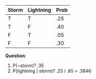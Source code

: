 | Storm | Lightning | Prob |
|-------|-----------|------|
| T | T | .25 |
| T | F | .40 |
| F | T | .05 |
| F | F | .30 |

**Question**:
1. P(¬storm)? .35
2. P(lightning | storm)? .25 / .65 = .3846